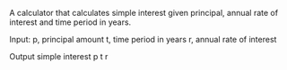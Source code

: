 A calculator that calculates simple interest given principal, annual rate of interest and time period in years.

Input:
p, principal amount
t, time period in years
r, annual rate of interest

Output
simple interest
p t r
